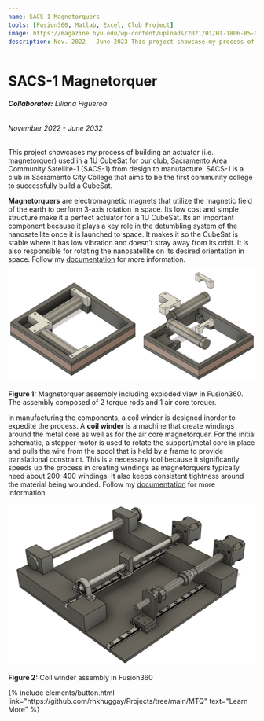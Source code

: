 ```yaml
---
name: SACS-1 Magnetorquers
tools: [Fusion360, Matlab, Excel, Club Project]
image: https://magazine.byu.edu/wp-content/uploads/2021/01/HT-1806-85-0077-924x462.jpg
description: Nov. 2022 - June 2023 This project showcase my process of building the magnetorquers of SACS-1 1U Cubesat from design to manufacturing.
---
```


# SACS-1 Magnetorquer
###### **Collaborator:** Liliana Figueroa
###### November 2022 - June 2032
This project showcases my process of building an actuator (i.e. magnetorquer) used in a 1U CubeSat for our club, Sacramento Area Community Satellite-1 (SACS-1) from design to manufacture. SACS-1 is a club in Sacramento City College that aims to be the first community college to successfully build a CubeSat.

**Magnetorquers** are electromagnetic magnets that utilize the magnetic field of the earth to perform 3-axis rotation in space. Its low cost and simple structure make it a perfect actuator for a 1U CubeSat. Its an important component because it plays a key role in the detumbling system of the nanosatellite once it is launched to space. It makes it so the CubeSat is stable where it has low vibration and doesn’t stray away from its orbit. It is also responsible for rotating the nanosatellite on its desired orientation in space. Follow my [documentation](https://docs.google.com/document/d/11V9w1XGCnnsr7letKRpxvJmqPrci4VQk/edit?usp=sharing&ouid=115316958453930829473&rtpof=true&sd=true) for more information.

![Preview](https://raw.githubusercontent.com/rhkhuggay/Projects/refs/heads/main/MTQ/ADCS%20Documentation/Air%20Core%20Torquer%20support/MTQ_views.png)

**Figure 1:** Magnetorquer assembly including exploded view in Fusion360. The assembly composed of 2 torque rods and 1 air core torquer.


In manufacturing the components, a coil winder is designed inorder to expedite the process. A **coil winder** is a machine that create windings around the metal core as well as for the air core magnetorquer. For the initial schematic, a stepper motor is used to rotate the support/metal core in place and pulls the wire from the spool that is held by a frame to provide translational constraint. This is a necessary tool because it significantly speeds up the process in creating windings as magnetorquers typically need about 200-400 windings. It also keeps consistent tightness around the material being wounded. Follow my [documentation](https://docs.google.com/document/d/18qH9VHEBji4sBD0CHZBjSolpFu_QiYBv/edit?usp=sharing&ouid=115316958453930829473&rtpof=true&sd=true) for more information.

![Preview](https://raw.githubusercontent.com/rhkhuggay/Projects/refs/heads/main/MTQ/ADCS%20Documentation/Coil%20Winder/Coil_winder.png)

**Figure 2:** Coil winder assembly in Fusion360

<p class="text-center">
{% include elements/button.html link="https://github.com/rhkhuggay/Projects/tree/main/MTQ" text="Learn More" %}
</p>